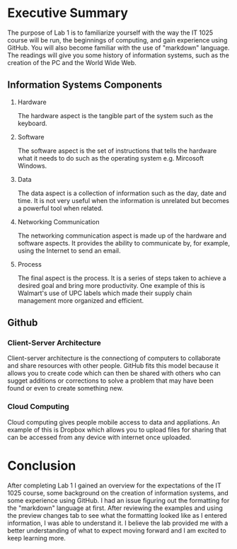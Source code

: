 # Executive Summary
The purpose of Lab 1 is to familiarize yourself with the way the IT 1025 course will be run, the beginnings of computing, and gain experience using GitHub. You will also become familiar with the use of "markdown" language. The readings will give you some history of information systems, such as the creation of the PC and the World Wide Web.
## Information Systems Components
1. Hardware

   The hardware aspect is the tangible part of the system such as the keyboard.
2. Software

   The software aspect is the set of instructions that tells the hardware what it needs to do such as the operating system e.g. Mircosoft Windows.
3. Data

   The data aspect is a collection of information such as the day, date and time. It is not very useful when the information is unrelated but becomes a powerful tool when related.
4. Networking Communication

   The networking communication aspect is made up of the hardware and software aspects. It provides the ability to communicate by, for example, using the Internet to send an email.
 5. Process
 
    The final aspect is the process. It is a series of steps taken to achieve a desired goal and bring more productivity. One example of this is Walmart's use of UPC labels which made their supply chain management more organized and efficient.   
## Github
### Client-Server Architecture 
Client-server architecture is the connectiong of computers to collaborate and share resources with other people. GitHub fits this model because it allows you to create code which can then be shared with others who can sugget additions or corrections to solve a problem that may have been found or even to create something new.
### Cloud Computing
Cloud computing gives people mobile access to data and appliations. An example of this is Dropbox which allows you to upload files for sharing that can be accessed from any device with internet once uploaded.
# Conclusion
After completing Lab 1 I gained an overview for the expectations of the IT 1025 course, some background on the creation of information systems, and some experience using GitHub. I had an issue figuring out the formatting for the "markdown" language at first. After reviewing the examples and using the preview changes tab to see what the formatting looked like as I entered information, I was able to understand it. I believe the lab provided me with a better understanding of what to expect moving forward and I am excited to keep learning more. 

